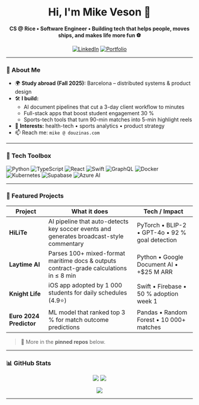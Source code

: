 <!-- README.md for github.com/mikedouzinas -->

<h1 align="center">Hi, I'm Mike Veson 👋</h1>

<p align="center">
  <b>CS @ Rice • Software Engineer • Building tech that helps people, moves ships, and makes life more fun ⚽</b>
</p>

<p align="center">
  <a href="https://www.linkedin.com/in/mikedouzinas"><img alt="LinkedIn" src="https://img.shields.io/badge/LinkedIn-Mike%20Veson-blue?logo=linkedin"></a>
  <a href="https://www.mikeveson.com"><img alt="Portfolio" src="https://img.shields.io/badge/Website-mikeveson.com-0A0A0A?logo=githubpages&logoColor=white"></a>
</p>

---

### 🚀 About&nbsp;Me
- 🌍 **Study abroad (Fall 2025):** Barcelona – distributed systems & product design  
- 🛠 **I build:**  
  - AI document pipelines that cut a 3-day client workflow to minutes  
  - Full-stack apps that boost student engagement 30 %  
  - Sports-tech tools that turn 90-min matches into 5-min highlight reels  
- 🎯 **Interests:** health-tech • sports analytics • product strategy  
- 📫 Reach me: `mike @ douzinas.com`

---

### 🧰 Tech Toolbox
![Python](https://img.shields.io/badge/Python-3670A0?style=for-the-badge&logo=python&logoColor=ffdd54)
![TypeScript](https://img.shields.io/badge/TypeScript-007ACC?style=for-the-badge&logo=typescript&logoColor=white)
![React](https://img.shields.io/badge/React-20232A?style=for-the-badge&logo=react)
![Swift](https://img.shields.io/badge/Swift-F05138?style=for-the-badge&logo=swift&logoColor=white)
![GraphQL](https://img.shields.io/badge/GraphQL-E10098?style=for-the-badge&logo=graphql&logoColor=white)
![Docker](https://img.shields.io/badge/Docker-0db7ed?style=for-the-badge&logo=docker&logoColor=white)
![Kubernetes](https://img.shields.io/badge/K8s-326CE5?style=for-the-badge&logo=kubernetes&logoColor=white)
![Supabase](https://img.shields.io/badge/Supabase-3ECF8E?style=for-the-badge&logo=supabase&logoColor=white)
![Azure AI](https://img.shields.io/badge/Azure%20AI-0072C6?style=for-the-badge&logo=microsoftazure&logoColor=white)

---

### 📌 Featured Projects
| Project | What it does | Tech / Impact |
|---------|--------------|---------------|
| **HiLiTe** | AI pipeline that auto-detects key soccer events and generates broadcast-style commentary | PyTorch • BLIP-2 • GPT-4o • 92 % goal detection |
| **Laytime AI** | Parses 100+ mixed-format maritime docs & outputs contract-grade calculations in ≤ 8 min | Python • Google Document AI • +$25 M ARR |
| **Knight Life** | iOS app adopted by 1 000 students for daily schedules (4.9⭐) | Swift • Firebase • 50 % adoption week 1 |
| **Euro 2024 Predictor** | ML model that ranked top 3 % for match outcome predictions | Pandas • Random Forest • 10 000+ matches |

> 🔗 More in the **pinned repos** below.

---

### 📊 GitHub Stats
<p align="center">
  <img src="https://github-readme-stats.vercel.app/api?username=mikedouzinas&show_icons=true&theme=default&hide=stars&count_private=true">
  <img src="https://github-readme-stats.vercel.app/api/top-langs/?username=mikedouzinas&layout=compact&hide_progress=true">
</p>

<p align="center">
  <img src="https://github-readme-streak-stats.herokuapp.com/?user=mikedouzinas&theme=default">
</p>

---

